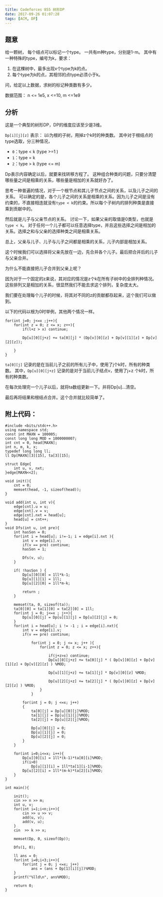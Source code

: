```yaml
---
title: Codeforces 855 树形DP
date: 2017-09-26 01:07:28
tags: [ACM, DP]
---
```


## 题意

给一颗树， 每个结点可以标记一个type。
一共有m种type，分别是1-m。
其中有一种特殊的type，编号为k，要求：
1. 在这棵树中，最多出现x个type为k的点。
2. 每个type为k的点，其相邻的点type必须小于k。

问，给定以上数据，求树的标记种类数有多少。

数据范围： n <= 1e5, x <=10, m <=1e9
## 分析

这是一个典型的树形DP，DP的维度应该至少是3维。

`Dp[i][j][z]` 表示： 以i为根的子树，用掉z个k时的种类数。
其中对于根结点的type选取，分三种情况，
- `0`：type < k (type >=1 )
- `1`：type = k 
- `2`：type > k (type <= m)

Dp表示内容确定以后，就要来找转移方程了。
这种组合种类的问题，只要分清楚哪些量之间是相乘的关系，哪些量是相加的关系就好办了。

思考一种普遍的情况，对于一个根节点和其儿子节点之间的关系，以及儿子之间的关系。
可以确定的是，各个儿子之间的关系是相乘的关系。因为儿子之间是没有约束的，不直接相连就没有`type < k`的约束。所以每个子树内的排列种类是直接乘到贡献中的。

然后就是儿子与父亲节点的关系。
讨论一下，如果父亲的取值是0类型，也就是`type < k`。 对于任何一个儿子都可以任意选择type，并且这些选择之间是相加的关系。选择之和与父亲的选择种类之间是相乘关系。

总上，父亲与儿子、儿子与儿子之间都是相乘的关系，儿子内部是相加关系。

这个时候我们可以选择将父亲先放在一边，先合并各个儿子。最后把合并后的儿子与父亲合并。

为什么不能直接把儿子合并到父亲上呢？

因为对于一个固定的z来说，其对应的情况是z个k在所有子树中的全排列种情况。这些排列又是相加的关系，很显然我们不能去求这个排列，复杂度太大。

我们要在处理每个儿子的时候，将其对不同的z的贡献都存起来，这个我们可以做到。

以下的代码以根为0时举例，其他两个情况一样。

```
for(int j=0; j<=x ;j++){
    for(int z = 0; z <= x; z++){
        if(l+z > x) continue;

        Dp[u][0][j+z] += ta[0][j] * (Dp[v][0][z] + Dp[v][1][z] + Dp[v][2][z]);

    }
}
```

`ta[0][j]` 记录的是在当前儿子之前的所有儿子中，使用了j个k时，所有的种类数。
其中，`Dp[u][0][j+z]` 记录的是对于当前儿子结点v，使用了j+z 个k时，所有的种类数。

在每次处理完一个儿子以后，就将ta数组更新一下。并将Dp[u]...清空。

最后再将结果和根结点合并。这个合并就比较简单了。

## 附上代码：
```
#include <bits/stdc++.h>
using namespace std;
const int MAXN = 100005;
const long long MOD = 1000000007;
int cnt = 0, head[MAXN];
int n, m, k, x;
typedef long long ll;
ll Dp[MAXN][3][15], ta[3][15];

struct Edge{
    int u, v, nxt;
}edge[MAXN<<2];

void init(){
    cnt = 0;
    memset(head, -1, sizeof(head));
}

void add(int u, int v){
    edge[cnt].u = u;
    edge[cnt].v = v;
    edge[cnt].nxt = head[u];
    head[u] = cnt++;
}
void Dfs(int u, int pre){
    int hasSon = 0;
    for(int i = head[u]; i!=-1; i = edge[i].nxt ){
        int v = edge[i].v;
        if(v == pre) continue;
        hasSon = 1;

        Dfs(v, u);
    }

    if( !hasSon ) {
        Dp[u][0][0] = 1ll*k-1;
        Dp[u][1][1] = 1ll;
        Dp[u][2][0] = 1ll*m-k;

        return ;
    }

    memset(ta, 0, sizeof(ta));
    ta[0][0] = ta[1][0] = ta[2][0] = 1ll;
    for(int j = 0; j<=x ; j++){
        Dp[u][0][j] = Dp[u][1][j] = Dp[u][2][j] = 0;
    }
    for(int i = head[u]; i != -1 ; i = edge[i].nxt){
        int v = edge[i].v;
        if(v == pre) continue;

            for(int j = 0; j <= x; j++ ){
                for(int z = 0; z <= x; z++){

                    if(j+z>x) continue;
                    Dp[u][0][j+z] += ta[0][j] * ( Dp[v][0][z] + Dp[v][1][z] + Dp[v][2][z] ) %MOD;

                    Dp[u][1][j+z] += ta[1][j] * Dp[v][0][z] %MOD;

                    Dp[u][2][j+z] += ta[2][j] * ( Dp[v][0][z] + Dp[v][2][z] ) %MOD;
                }
            }

        for(int j = 0; j <=x; j++)
        {
            ta[0][j] = Dp[u][0][j]%MOD;
            ta[1][j] = Dp[u][1][j]%MOD;
            ta[2][j] = Dp[u][2][j]%MOD;

            Dp[u][0][j] = 0;
            Dp[u][1][j] = 0;
            Dp[u][2][j] = 0;
        }
    }

    for(int i=0;i<=x; i++){
        Dp[u][0][i] = 1ll*(k-1)*ta[0][i]%MOD;
        if(i>0)
            Dp[u][1][i] = 1ll*ta[1][i-1]%MOD;
        Dp[u][2][i] = 1ll*(m-k)*ta[2][i]%MOD;
    }
}

int main(){

    init();
    cin >> n >> m;
    int u, v;
    for(int i=1;i<n;i++){
        cin >> u >> v;
        add(u, v);
        add(v, u);
    }
    cin  >> k >> x;

    memset(Dp, 0, sizeof(Dp));

    Dfs(1, 0);

    ll ans = 0;
    for(int i=0;i<3;i++){
        for(int j = 0; j <=x; j++)
            ans = (ans + Dp[1][i][j])%MOD;
    }
    printf("%lld\n", ans%MOD);

    return 0;
}

```
